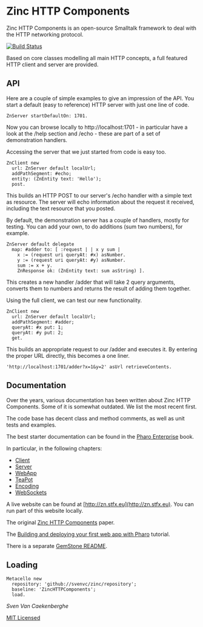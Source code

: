 # Zinc HTTP Components


Zinc HTTP Components is an open-source Smalltalk framework 
to deal with the HTTP networking protocol.

[![Build Status](https://travis-ci.org/svenvc/zinc.svg?branch=master)](https://travis-ci.org/svenvc/zinc)


Based on core classes modelling all main HTTP concepts, a full featured HTTP client and server are provided.


## API


Here are a couple of simple examples to give an impression of the API.
You start a default (easy to reference) HTTP server with just one line of code.

```Smalltalk
ZnServer startDefaultOn: 1701.
```

Now you can browse locally to http://localhost:1701 - in particular have a look at the /help section and /echo - these are part of a set of demonstration handlers.

Accessing the server that we just started from code is easy too.

```Smalltalk
ZnClient new 
  url: ZnServer default localUrl; 
  addPathSegment: #echo; 
  entity: (ZnEntity text: 'Hello'); 
  post.
```

This builds an HTTP POST to our server's /echo handler with a simple text as resource. The server will echo information about the request it received, including the text resource that you posted.

By default, the demonstration server has a couple of handlers, mostly for testing. You can add your own, to do additions (sum two numbers), for example.

```Smalltalk
ZnServer default delegate 
  map: #adder to: [ :request | | x y sum |
    x := (request uri queryAt: #x) asNumber.
    y := (request uri queryAt: #y) asNumber.
    sum := x + y.
    ZnResponse ok: (ZnEntity text: sum asString) ].
```

This creates a new handler /adder that will take 2 query arguments, converts them to numbers and returns the result of adding them together.

Using the full client, we can test our new functionality.

```Smalltalk
ZnClient new 
  url: ZnServer default localUrl; 
  addPathSegment: #adder;
  queryAt: #x put: 1;
  queryAt: #y put: 2;
  get.
```

This builds an appropriate request to our /adder and executes it.
By entering the proper URL directly, this becomes a one liner.

```Smalltalk
'http://localhost:1701/adder?x=1&y=2' asUrl retrieveContents.
```


## Documentation


Over the years, various documentation has been written about Zinc HTTP Components. 
Some of it is somewhat outdated. We list the most recent first.

The code base has decent class and method comments, as well as unit tests and examples.

The best starter documentation can be found in the 
[Pharo Enterprise](http://books.pharo.org/enterprise-pharo/) book.

In particular, in the following chapters:
- [Client](https://ci.inria.fr/pharo-contribution/job/EnterprisePharoBook/lastSuccessfulBuild/artifact/book-result/Zinc-HTTP-Client/Zinc-HTTP-Client.html)
- [Server](https://ci.inria.fr/pharo-contribution/job/EnterprisePharoBook/lastSuccessfulBuild/artifact/book-result/Zinc-HTTP-Server/Zinc-HTTP-Server.html)
- [WebApp](https://ci.inria.fr/pharo-contribution/job/EnterprisePharoBook/lastSuccessfulBuild/artifact/book-result/WebApp/WebApp.html)
- [TeaPot](https://ci.inria.fr/pharo-contribution/job/EnterprisePharoBook/lastSuccessfulBuild/artifact/book-result/Teapot/Teapot.html)
- [Encoding](https://ci.inria.fr/pharo-contribution/job/EnterprisePharoBook/lastSuccessfulBuild/artifact/book-result/Zinc-Encoding-Meta/Zinc-Encoding-Meta.html)
- [WebSockets](https://ci.inria.fr/pharo-contribution/job/EnterprisePharoBook/lastSuccessfulBuild/artifact/book-result/WebSockets/WebSockets.html)

A live website can be found at [http://zn.stfx.eu](http://zn.stfx.eu). You can run part of this website locally.

The original [Zinc HTTP Components](zinc-http-components-paper.md) paper.

The [Building and deploying your first web app with Pharo](build-and-deploy-1st-webapp/build-deploy-1st-webapp.md) tutorial.

There is a separate [GemStone README](README-gemstone.md).

## Loading

```Smalltalk
Metacello new
  repository: 'github://svenvc/zinc/repository';
  baseline: 'ZincHTTPComponents';
  load.
```


*Sven Van Caekenberghe* 

[MIT Licensed](https://github.com/svenvc/zinc/blob/master/license.txt)
